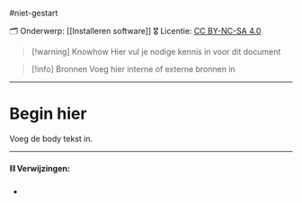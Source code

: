 #niet-gestart

🗂️ Onderwerp: [[Installeren software]]
🎖️ Licentie: [CC BY-NC-SA 4.0](https://creativecommons.org/licenses/by-nc-sa/4.0/)


>[!warning] Knowhow
>Hier vul je nodige kennis in voor dit document

> [!info] Bronnen
> Voeg hier interne of externe bronnen in

---

# Begin hier  
Voeg de body tekst in.

---
#### **⛓️ Verwijzingen:**
* 

